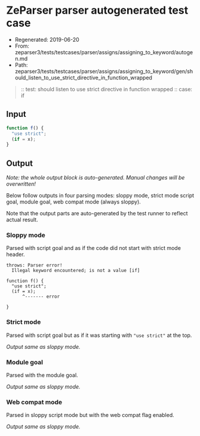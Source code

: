 # ZeParser parser autogenerated test case

- Regenerated: 2019-06-20
- From: zeparser3/tests/testcases/parser/assigns/assigning_to_keyword/autogen.md
- Path: zeparser3/tests/testcases/parser/assigns/assigning_to_keyword/gen/should_listen_to_use_strict_directive_in_function_wrapped

> :: test: should listen to use strict directive in function wrapped
> :: case: if

## Input


`````js
function f() {
  "use strict";
  (if = x);
}
`````

## Output

_Note: the whole output block is auto-generated. Manual changes will be overwritten!_

Below follow outputs in four parsing modes: sloppy mode, strict mode script goal, module goal, web compat mode (always sloppy).

Note that the output parts are auto-generated by the test runner to reflect actual result.

### Sloppy mode

Parsed with script goal and as if the code did not start with strict mode header.

`````
throws: Parser error!
  Illegal keyword encountered; is not a value [if]

function f() {
  "use strict";
  (if = x);
      ^------- error

}
`````

### Strict mode

Parsed with script goal but as if it was starting with `"use strict"` at the top.

_Output same as sloppy mode._

### Module goal

Parsed with the module goal.

_Output same as sloppy mode._

### Web compat mode

Parsed in sloppy script mode but with the web compat flag enabled.

_Output same as sloppy mode._
